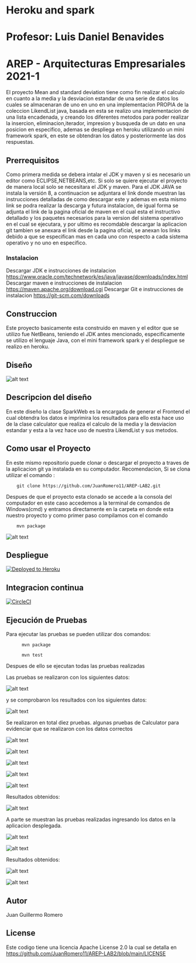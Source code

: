 # Heroku and spark
# Profesor: Luis Daniel Benavides
# AREP - Arquitecturas Empresariales 2021-1

El proyecto Mean and standard deviation tiene como fin realizar el calculo en cuanto a la media y la desviacion estandar de una serie de datos los cuales se almacenaran de uno en uno en una implementacion PROPIA de la coleccion LikendList java, basada en esta se realizo una implementacion de una lista encadenada, y creando los diferentes metodos para poder realizar la insercion, eliminacion,iterador, impresion y busqueda de un dato en una posicion en especifico, ademas se despliega en heroku utilizando un mini framework spark, en este se obtendran los datos y posteriormente las dos respuestas. 

## Prerrequisitos

Como primera medida se debera intalar el JDK y maven y si es necesario un editor como ECLIPSE,NETBEANS,etc. Si solo se quiere ejecutar el proyecto de manera local solo se necesitara el JDK y maven. Para el JDK JAVA se instala la versión 8, a continuacion se adjuntara el link donde muestran las instrucciones detalladas de como descargar este y ademas en esta mismo link se podra realizar la descarga y futura instalacion, de igual forma se adjunta el link de la pagina oficial de maven en el cual esta el instructivo detallado y los paquetes necesarios para la version del sistema operativo en el cual se ejecutara, y por ultimo es recomdable descargar la aplicacion git tambien se anexara el link desde la pagina oficial, se anexan los links debido a que se especifican mas en cada uno con respecto a cada sistema operativo y no uno en especifico.

### Instalacion

Descargar JDK e instrucciones de instalacion
https://www.oracle.com/technetwork/es/java/javase/downloads/index.html
Descargar maven e instrucciones de instalacion
https://maven.apache.org/download.cgi
Descargar Git e instrucciones de instalacion
https://git-scm.com/downloads

## Construccion
Este proyecto basicamente esta construido en maven y el editor que se utilizo fue NetBeans, teniendo el JDK antes mencionado, especificamente se utilizo el lenguaje Java, con el mini framework spark y el despliegue se realizo en heroku.

## Diseño

![alt text](https://github.com/JuanRomero11/AREP-LAB2/blob/main/imagenes/diagrama.PNG)

## Descripcion del diseño
En este diseño la clase SparkWeb es la encargada de generar el Frontend el cual obtendra los datos e imprimira los resultados para ello esta hace uso de la clase calculator que realiza el calculo de la media y la desviacion estandar y esta a la vez hace uso de nuestra LikendList y sus metodos.

## Como usar el Proyecto
En este mismo repositorio puede clonar o descargar el proyecto a traves de la aplicacion git ya instalada en su computador. Recomendacion, Si se clona utilizar el comando :

        git clone https://github.com/JuanRomero11/AREP-LAB2.git
        
Despues de que el proyecto esta clonado se accede a la consola del computador en este caso accedemos a la terminal de comandos de Windows(cmd) y entramos directamente en la carpeta en donde esta nuestro proyecto y como primer paso compilamos con el comando 

        mvn package


![alt text](https://github.com/JuanRomero11/AREP-LAB2/blob/main/imagenes/package.PNG)
      
## Despliegue

[![Deployed to Heroku](https://www.herokucdn.com/deploy/button.png)](https://fathomless-anchorage-23469.herokuapp.com/inputdata)

## Integracion continua

[![CircleCI](https://circleci.com/gh/circleci/circleci-docs.svg?style=svg)](https://app.circleci.com/pipelines/github/JuanRomero11/AREP-LAB2)

## Ejecución de Pruebas

Para ejecutar las pruebas se pueden utilizar dos comandos:

          mvn package
          
          mvn test
          
Despues de ello se ejecutan todas las pruebas realizadas 

Las pruebas se realizaron con los siguientes datos:

![alt text](https://github.com/JuanRomero11/AREP-LAB2/blob/main/imagenes/Datos.PNG)

y se comprobaron los resultados con los siguientes datos:

![alt text](https://github.com/JuanRomero11/AREP-LAB2/blob/main/imagenes/Resultados.PNG)

Se realizaron en total diez pruebas.
algunas pruebas de Calculator para evidenciar que se realizaron con los datos correctos

![alt text](https://github.com/JuanRomero11/AREP-LAB2/blob/main/imagenes/CalcularDesviaci%C3%B3n.PNG)

![alt text](https://github.com/JuanRomero11/AREP-LAB2/blob/main/imagenes/CalcularDesviaci%C3%B3n2.PNG)

![alt text](https://github.com/JuanRomero11/AREP-LAB2/blob/main/imagenes/CalcularMedia2.PNG)

![alt text](https://github.com/JuanRomero11/AREP-LAB2/blob/main/imagenes/testCalcularMedia.PNG)

![alt text](https://github.com/JuanRomero11/AREP-LAB2/blob/main/imagenes/puertoTest.PNG)

Resultados obtenidos:

![alt text](https://github.com/JuanRomero11/AREP-LAB2/blob/main/imagenes/resultadosConsola.PNG)

A parte se muestran las pruebas realizadas ingresando los datos en la aplicacion desplegada.

![alt text](https://github.com/JuanRomero11/AREP-LAB2/blob/main/imagenes/testeInputData.PNG)

![alt text](https://github.com/JuanRomero11/AREP-LAB2/blob/main/imagenes/testeInputData2.PNG)


Resultados obtenidos:


![alt text](https://github.com/JuanRomero11/AREP-LAB2/blob/main/imagenes/resultadosheroku.PNG)

![alt text](https://github.com/JuanRomero11/AREP-LAB2/blob/main/imagenes/resultadosheroku2.PNG)

## Autor
Juan Guillermo Romero 
## License
Este codigo tiene una licencia Apache License 2.0 la cual se detalla en https://github.com/JuanRomero11/AREP-LAB2/blob/main/LICENSE
